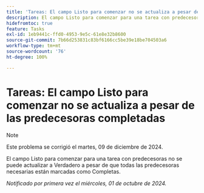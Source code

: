 ```yaml
---
title: 'Tareas: El campo Listo para comenzar no se actualiza a pesar de las predecesoras completadas'
description: El campo Listo para comenzar para una tarea con predecesoras no se puede actualizar a Verdadero a pesar de que todas las predecesoras necesarias están marcadas como Completas.
hidefromtoc: true
feature: Tasks
exl-id: 1eb9441c-ffd0-4953-9e5c-61e8e32b8600
source-git-commit: 7b66d253831c83bf6166cc5be39e18be704503a6
workflow-type: tm+mt
source-wordcount: '76'
ht-degree: 100%

---
```


# Tareas: El campo Listo para comenzar no se actualiza a pesar de las predecesoras completadas

>[!NOTE]
>
>Este problema se corrigió el martes, 09 de diciembre de 2024.

El campo Listo para comenzar para una tarea con predecesoras no se puede actualizar a Verdadero a pesar de que todas las predecesoras necesarias están marcadas como Completas.

_Notificado por primera vez el miércoles, 01 de octubre de 2024._
